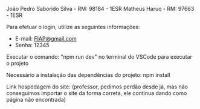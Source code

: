 João Pedro Saborido Silva - RM: 98184 - 1ESR 
Matheus Haruo - RM: 97663 - 1ESR

Para efetuar o login, utilize as seguintes informações:
- E-mail: FIAP@gmail.com 
- Senha: 12345

Executar o comando: "npm run dev" no terminal do VSCode para executar o projeto

Necessário a instalação das dependências do projeto: npm install 

Link hospedagem do site: 
(professor, pedimos perdão desde já, mas não conseguimos importar o site da forma correta, ele continua dando como página não encontrada)
